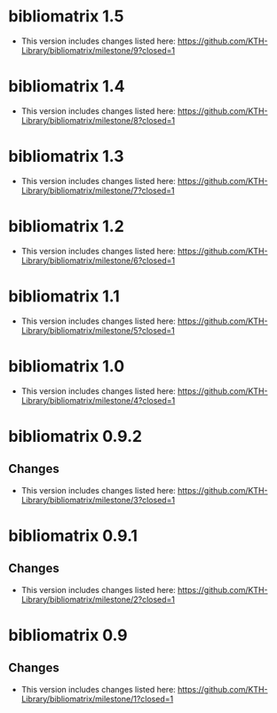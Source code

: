 # bibliomatrix 1.5

* This version includes changes listed here: <https://github.com/KTH-Library/bibliomatrix/milestone/9?closed=1>

# bibliomatrix 1.4

* This version includes changes listed here: <https://github.com/KTH-Library/bibliomatrix/milestone/8?closed=1>

# bibliomatrix 1.3

* This version includes changes listed here: <https://github.com/KTH-Library/bibliomatrix/milestone/7?closed=1>

# bibliomatrix 1.2

* This version includes changes listed here: <https://github.com/KTH-Library/bibliomatrix/milestone/6?closed=1>

# bibliomatrix 1.1

* This version includes changes listed here: <https://github.com/KTH-Library/bibliomatrix/milestone/5?closed=1>

# bibliomatrix 1.0

* This version includes changes listed here: <https://github.com/KTH-Library/bibliomatrix/milestone/4?closed=1>

# bibliomatrix 0.9.2

## Changes

* This version includes changes listed here: <https://github.com/KTH-Library/bibliomatrix/milestone/3?closed=1>

# bibliomatrix 0.9.1

## Changes

* This version includes changes listed here: <https://github.com/KTH-Library/bibliomatrix/milestone/2?closed=1>

# bibliomatrix 0.9

## Changes

* This version includes changes listed here: <https://github.com/KTH-Library/bibliomatrix/milestone/1?closed=1>

